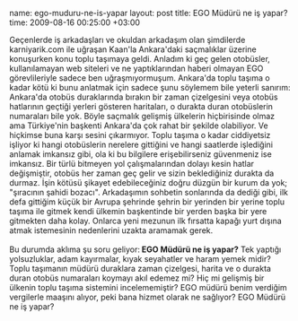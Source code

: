 name: ego-muduru-ne-is-yapar
layout: post
title: EGO Müdürü ne iş yapar?
time: 2009-08-16 00:25:00 +03:00

Geçenlerde iş arkadaşları ve okuldan arkadaşım olan şimdilerde karniyarik.com ile uğraşan Kaan'la Ankara'daki saçmalıklar üzerine konuşurken konu toplu taşımaya geldi. Anladım ki geç gelen otobüsler, kullanılamayan web siteleri ve ne yaptıklarından haberi olmayan EGO görevlileriyle sadece ben uğraşmıyormuşum. Ankara'da toplu taşıma o kadar kötü ki bunu anlatmak için sadece şunu söylemem bile yeterli sanırım: Ankara'da otobüs duraklarında bırakın bir zaman çizelgesini veya otobüs hatlarının geçtiği yerleri gösteren haritaları, o durakta duran otobüslerin numaraları bile yok. Böyle saçmalık gelişmiş ülkelerin hiçbirisinde olmaz ama Türkiye'nin başkenti Ankara'da çok rahat bir şekilde olabiliyor. Ve hiçkimse buna karşı sesini çıkarmıyor. Toplu taşıma o kadar ciddiyetsiz işliyor ki hangi otobüslerin nerelere gittiğini ve hangi saatlerde işlediğini anlamak imkansız gibi, ola ki bu bilgilere erişebilirseniz güvenmeniz ise imkansız. Bir türlü bitmeyen yol çalışmalarından dolayı kesin hatlar değişmiştir, otobüs her zaman geç gelir ve sizin beklediğiniz durakta da durmaz. İşin kötüsü şikayet edebileceğiniz doğru düzgün bir kurum da yok; "şıracının şahidi bozacı". Arkadaşımın sohbetin sonlarında da dediği gibi, ilk defa gittiğim küçük bir Avrupa şehrinde şehrin bir yerinden bir yerine toplu taşıma ile gitmek kendi ülkemin başkentinde bir yerden başka bir yere gitmekten daha kolay. Onlarca yeni mezunun ilk fırsatta kapağı yurt dışına atmak istemesinin nedenlerini uzakta aramamak gerek.<br /><br />Bu durumda aklıma şu soru geliyor:<span style="font-weight:bold;"> EGO Müdürü ne iş yapar?</span> Tek yaptığı yolsuzluklar, adam kayırmalar, kıyak seyahatler ve haram yemek midir? Toplu taşımanın müdürü duraklara zaman çizelgesi, harita ve o durakta duran otobüs numaraları koymayı akıl edemez mi? Hiç mi gelişmiş bir ülkenin toplu taşıma sistemini incelememiştir? EGO müdürü benim verdiğim vergilerle maaşını alıyor, peki bana hizmet olarak ne sağlıyor? EGO Müdürü ne iş yapar?

